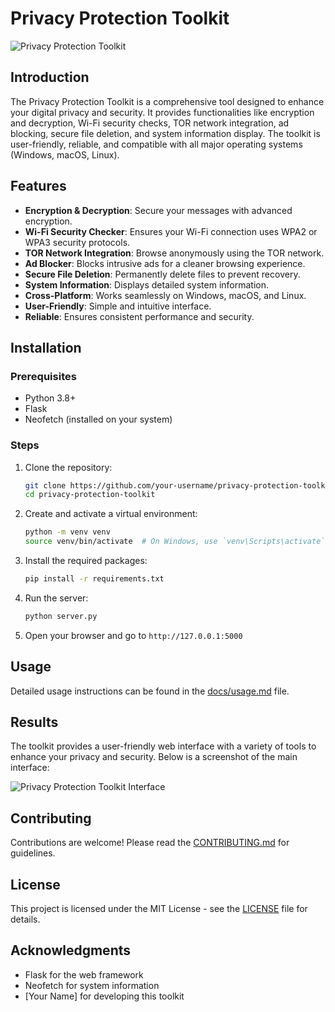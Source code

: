 # Privacy Protection Toolkit

![Privacy Protection Toolkit](images/screenshot.png)

## Introduction
The Privacy Protection Toolkit is a comprehensive tool designed to enhance your digital privacy and security. It provides functionalities like encryption and decryption, Wi-Fi security checks, TOR network integration, ad blocking, secure file deletion, and system information display. The toolkit is user-friendly, reliable, and compatible with all major operating systems (Windows, macOS, Linux).

## Features
- **Encryption & Decryption**: Secure your messages with advanced encryption.
- **Wi-Fi Security Checker**: Ensures your Wi-Fi connection uses WPA2 or WPA3 security protocols.
- **TOR Network Integration**: Browse anonymously using the TOR network.
- **Ad Blocker**: Blocks intrusive ads for a cleaner browsing experience.
- **Secure File Deletion**: Permanently delete files to prevent recovery.
- **System Information**: Displays detailed system information.
- **Cross-Platform**: Works seamlessly on Windows, macOS, and Linux.
- **User-Friendly**: Simple and intuitive interface.
- **Reliable**: Ensures consistent performance and security.

## Installation

### Prerequisites
- Python 3.8+
- Flask
- Neofetch (installed on your system)

### Steps
1. Clone the repository:
    ```sh
    git clone https://github.com/your-username/privacy-protection-toolkit.git
    cd privacy-protection-toolkit
    ```

2. Create and activate a virtual environment:
    ```sh
    python -m venv venv
    source venv/bin/activate  # On Windows, use `venv\Scripts\activate`
    ```

3. Install the required packages:
    ```sh
    pip install -r requirements.txt
    ```

4. Run the server:
    ```sh
    python server.py
    ```

5. Open your browser and go to `http://127.0.0.1:5000`

## Usage
Detailed usage instructions can be found in the [docs/usage.md](docs/usage.md) file.

## Results
The toolkit provides a user-friendly web interface with a variety of tools to enhance your privacy and security. Below is a screenshot of the main interface:

![Privacy Protection Toolkit Interface](images/screenshot.png)

## Contributing
Contributions are welcome! Please read the [CONTRIBUTING.md](CONTRIBUTING.md) for guidelines.

## License
This project is licensed under the MIT License - see the [LICENSE](LICENSE) file for details.

## Acknowledgments
- Flask for the web framework
- Neofetch for system information
- [Your Name] for developing this toolkit
